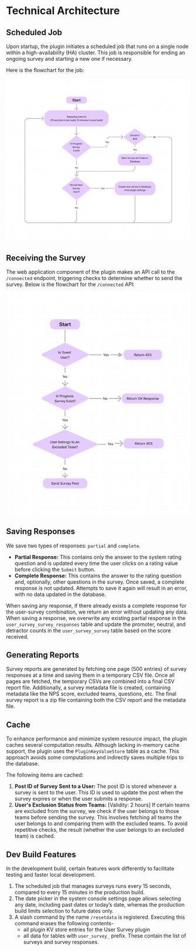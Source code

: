 # Technical Architecture

## Scheduled Job

Upon startup, the plugin initiates a scheduled job that runs on a single node within a high-availability (HA) cluster. This job is responsible for ending an ongoing survey and starting a new one if necessary.

Here is the flowchart for the job:

<img src="cron-job.png?raw=true" alt="Cron Job Flow Chart"/>

## Receiving the Survey

The web application component of the plugin makes an API call to the `/connected` endpoint, triggering checks to determine whether to send the survey. Below is the flowchart for the `/connected` API:

<img src="connected-api.png?raw=true" alt="Connected API Flow Chart"/>

## Saving Responses

We save two types of responses: `partial` and `complete`.

- **Partial Response:** This contains only the answer to the system rating question and is updated every time the user clicks on a rating value before clicking the `Submit` button.
- **Complete Response:** This contains the answer to the rating question and, optionally, other questions in the survey. Once saved, a complete response is not updated. Attempts to save it again will result in an error, with no data updated in the database.

When saving any response, if there already exists a complete response for the user-survey combination, we return an error without updating any data. When saving a response, we overwrite any existing partial response in the `user_survey_survey_responses` table and update the promoter, neutral, and detractor counts in the `user_survey_survey` table based on the score received.

## Generating Reports

Survey reports are generated by fetching one page (500 entries) of survey responses at a time and saving them in a temporary CSV file. Once all pages are fetched, the temporary CSVs are combined into a final CSV report file. Additionally, a survey metadata file is created, containing metadata like the NPS score, excluded teams, questions, etc. The final survey report is a zip file containing both the CSV report and the metadata file.

## Cache

To enhance performance and minimize system resource impact, the plugin caches several computation results. Although lacking in-memory cache support, the plugin uses the `PluginKeyValueStore` table as a cache. This approach avoids some computations and indirectly saves multiple trips to the database.

The following items are cached:

1. **Post ID of Survey Sent to a User:** The post ID is stored whenever a survey is sent to the user. This ID is used to update the post when the survey expires or when the user submits a response.
2. **User's Exclusion Status from Teams:** [Validity: 2 hours] If certain teams are excluded from the survey, we check if the user belongs to those teams before sending the survey. This involves fetching all teams the user belongs to and comparing them with the excluded teams. To avoid repetitive checks, the result (whether the user belongs to an excluded team) is cached.

## Dev Build Features

In the development build, certain features work differently to facilitate testing and faster local development.

1. The scheduled job that manages surveys runs every 15 seconds, compared to every 15 minutes in the production build.
2. The date picker in the system console settings page allows selecting any date, including past dates or today’s date, whereas the production build limits selection to future dates only.
3. A slash command by the name `/resetdata` is registered. Executing this command erases the following contents-
   * all plugin KV store entries for the User Survey plugin
   * all data for tables with `user_survey_` prefix. These contain the list of surveys and survey responses.
